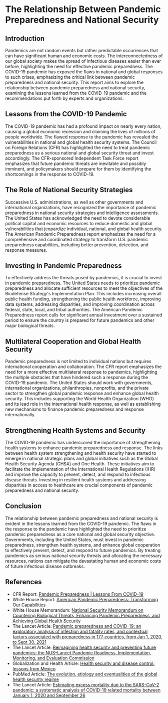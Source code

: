 # The Relationship Between Pandemic Preparedness and National Security

## Introduction

Pandemics are not random events but rather predictable occurrences that can have significant human and economic costs. The interconnectedness of our global society makes the spread of infectious diseases easier than ever before, highlighting the need for effective pandemic preparedness. The COVID-19 pandemic has exposed the flaws in national and global responses to such crises, emphasizing the critical link between pandemic preparedness and national security. This report aims to explore the relationship between pandemic preparedness and national security, examining the lessons learned from the COVID-19 pandemic and the recommendations put forth by experts and organizations.

## Lessons from the COVID-19 Pandemic

The COVID-19 pandemic has had a profound impact on nearly every nation, causing a global economic recession and claiming the lives of millions of people worldwide. The flawed response to the pandemic has revealed the vulnerabilities in national and global health security systems. The Council on Foreign Relations (CFR) has highlighted the need to treat pandemic preparedness as a serious national and global security threat and invest accordingly. The CFR-sponsored Independent Task Force report emphasizes that future pandemic threats are inevitable and possibly imminent, and policymakers should prepare for them by identifying the shortcomings in the response to COVID-19.

## The Role of National Security Strategies

Successive U.S. administrations, as well as other governments and international organizations, have recognized the importance of pandemic preparedness in national security strategies and intelligence assessments. The United States has acknowledged the need to devote considerable political capital and economic resources to reduce domestic and global vulnerabilities that jeopardize individual, national, and global health security. The American Pandemic Preparedness report emphasizes the need for a comprehensive and coordinated strategy to transform U.S. pandemic preparedness capabilities, including better prevention, detection, and response measures.

## Investing in Pandemic Preparedness

To effectively address the threats posed by pandemics, it is crucial to invest in pandemic preparedness. The United States needs to prioritize pandemic preparedness and allocate sufficient resources to meet the objectives of the Biodefense Strategy's Implementation Plan. This includes increasing overall public health funding, strengthening the public health workforce, improving data systems, addressing disparities, and improving coordination across federal, state, local, and tribal authorities. The American Pandemic Preparedness report calls for significant annual investment over a sustained period to ensure the country is prepared for future pandemics and other major biological threats.

## Multilateral Cooperation and Global Health Security

Pandemic preparedness is not limited to individual nations but requires international cooperation and collaboration. The CFR report emphasizes the need for a more effective multilateral response to pandemics, highlighting the multiple obstacles that have hindered such a response during the COVID-19 pandemic. The United States should work with governments, international organizations, philanthropies, nonprofits, and the private sector to strengthen global pandemic response and enhance global health security. This includes supporting the World Health Organization (WHO) and its lead role in the international health response, as well as establishing new mechanisms to finance pandemic preparedness and response internationally.

## Strengthening Health Systems and Security

The COVID-19 pandemic has underscored the importance of strengthening health systems to enhance pandemic preparedness and response. The links between health system strengthening and health security have started to emerge in national strategic plans and global initiatives such as the Global Health Security Agenda (GHSA) and One Health. These initiatives aim to facilitate the implementation of the International Health Regulations (IHR) and improve the capacity to prevent, detect, and respond to infectious disease threats. Investing in resilient health systems and addressing disparities in access to healthcare are crucial components of pandemic preparedness and national security.

## Conclusion

The relationship between pandemic preparedness and national security is evident in the lessons learned from the COVID-19 pandemic. The flaws in the response to the pandemic have highlighted the need to prioritize pandemic preparedness as a core national and global security objective. Governments, including the United States, must invest in pandemic preparedness, strengthen health systems, and enhance global cooperation to effectively prevent, detect, and respond to future pandemics. By treating pandemics as serious national security threats and allocating the necessary resources, nations can mitigate the devastating human and economic costs of future infectious disease outbreaks.

## References

- CFR Report: [Pandemic Preparedness | Lessons From COVID-19](https://www.cfr.org/report/pandemic-preparedness-lessons-COVID-19/)
- White House Report: [American Pandemic Preparedness: Transforming Our Capabilities](https://www.whitehouse.gov/wp-content/uploads/2021/09/American-Pandemic-Preparedness-Transforming-Our-Capabilities-Final-For-Web.pdf)
- White House Memorandum: [National Security Memorandum on Countering Biological Threats, Enhancing Pandemic Preparedness, and Achieving Global Health Security](https://www.whitehouse.gov/briefing-room/presidential-actions/2022/10/18/national-security-memorandum-on-countering-biological-threats-enhancing-pandemic-preparedness-and-achieving-global-health-security/)
- The Lancet Article: [Pandemic preparedness and COVID-19: an exploratory analysis of infection and fatality rates, and contextual factors associated with preparedness in 177 countries, from Jan 1, 2020, to Sept 30, 2021](https://www.thelancet.com/journals/lancet/article/PIIS0140-6736(22)00172-6/fulltext)
- The Lancet Article: [Reimagining health security and preventing future pandemics: the NUS–Lancet Pandemic Readiness, Implementation, Monitoring, and Evaluation Commission](https://www.thelancet.com/journals/lancet/article/PIIS0140-6736(23)00960-1/fulltext)
- Globalization and Health Article: [Health security and disease control: lessons from Mexico](https://globalizationandhealth.biomedcentral.com/articles/10.1186/s12992-022-00840-6)
- PubMed Article: [The evolution, etiology and eventualities of the global health security regime](https://www.ncbi.nlm.nih.gov/pmc/articles/PMC9107590/)
- The Lancet Article: [Estimating excess mortality due to the SARS-CoV-2 pandemic: a systematic analysis of COVID-19 related mortality between January 1, 2020 and September 26](https://www.thelancet.com/journals/lancet/article/PIIS0140-6736(22)00172-6/fulltext)
